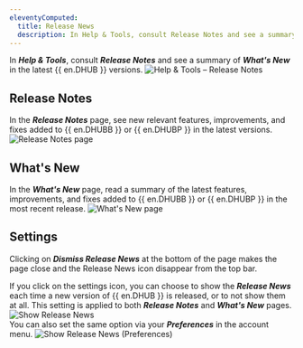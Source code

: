 ```yaml
---
eleventyComputed:
  title: Release News
  description: In Help & Tools, consult Release Notes and see a summary of What's New in the latest {{ en.DHUB }} version.
---
```

In ***Help & Tools***, consult ***Release Notes*** and see a summary of ***What's New*** in the latest {{ en.DHUB }} versions.
![Help & Tools – Release Notes](https://cdnweb.devolutions.net/docs/en/hub/HUBB2030_2024_1.png)
## Release Notes
In the ***Release Notes*** page, see new relevant features, improvements, and fixes added to {{ en.DHUBB }} or {{ en.DHUBP }} in the latest versions.
![Release Notes page](https://cdnweb.devolutions.net/docs/en/hub/HUBB2031_2024_1.png)
## What's New
In the ***What's New*** page, read a summary of the latest features, improvements, and fixes added to {{ en.DHUBB }} or {{ en.DHUBP }} in the most recent release.
![What's New page](https://cdnweb.devolutions.net/docs/en/hub/HUBB2032_2024_1.png)
## Settings
Clicking on ***Dismiss Release News*** at the bottom of the page makes the page close and the Release News icon disappear from the top bar.

If you click on the settings icon, you can choose to show the ***Release News*** each time a new version of {{ en.DHUB }} is released, or to not show them at all. This setting is applied to both ***Release Notes*** and ***What's New*** pages.
![Show Release News](https://cdnweb.devolutions.net/docs/en/hub/HUBB2033_2024_1.png)  
You can also set the same option via your ***Preferences*** in the account menu.
![Show Release News (Preferences)](https://cdnweb.devolutions.net/docs/en/hub/HUBB2034_2024_1.png)
